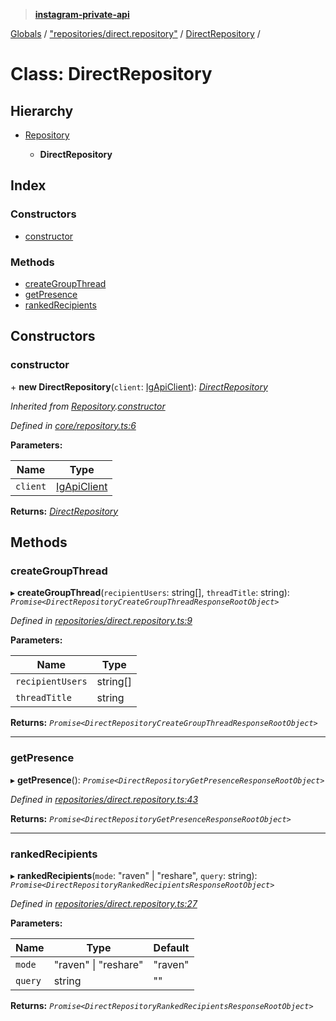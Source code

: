 > **[instagram-private-api](../README.md)**

[Globals](../README.md) / ["repositories/direct.repository"](../modules/_repositories_direct_repository_.md) / [DirectRepository](_repositories_direct_repository_.directrepository.md) /

# Class: DirectRepository

## Hierarchy

* [Repository](_core_repository_.repository.md)

  * **DirectRepository**

## Index

### Constructors

* [constructor](_repositories_direct_repository_.directrepository.md#constructor)

### Methods

* [createGroupThread](_repositories_direct_repository_.directrepository.md#creategroupthread)
* [getPresence](_repositories_direct_repository_.directrepository.md#getpresence)
* [rankedRecipients](_repositories_direct_repository_.directrepository.md#rankedrecipients)

## Constructors

###  constructor

\+ **new DirectRepository**(`client`: [IgApiClient](_core_client_.igapiclient.md)): *[DirectRepository](_repositories_direct_repository_.directrepository.md)*

*Inherited from [Repository](_core_repository_.repository.md).[constructor](_core_repository_.repository.md#constructor)*

*Defined in [core/repository.ts:6](https://github.com/dilame/instagram-private-api/blob/01eb399/src/core/repository.ts#L6)*

**Parameters:**

Name | Type |
------ | ------ |
`client` | [IgApiClient](_core_client_.igapiclient.md) |

**Returns:** *[DirectRepository](_repositories_direct_repository_.directrepository.md)*

## Methods

###  createGroupThread

▸ **createGroupThread**(`recipientUsers`: string[], `threadTitle`: string): *`Promise<DirectRepositoryCreateGroupThreadResponseRootObject>`*

*Defined in [repositories/direct.repository.ts:9](https://github.com/dilame/instagram-private-api/blob/01eb399/src/repositories/direct.repository.ts#L9)*

**Parameters:**

Name | Type |
------ | ------ |
`recipientUsers` | string[] |
`threadTitle` | string |

**Returns:** *`Promise<DirectRepositoryCreateGroupThreadResponseRootObject>`*

___

###  getPresence

▸ **getPresence**(): *`Promise<DirectRepositoryGetPresenceResponseRootObject>`*

*Defined in [repositories/direct.repository.ts:43](https://github.com/dilame/instagram-private-api/blob/01eb399/src/repositories/direct.repository.ts#L43)*

**Returns:** *`Promise<DirectRepositoryGetPresenceResponseRootObject>`*

___

###  rankedRecipients

▸ **rankedRecipients**(`mode`: "raven" | "reshare", `query`: string): *`Promise<DirectRepositoryRankedRecipientsResponseRootObject>`*

*Defined in [repositories/direct.repository.ts:27](https://github.com/dilame/instagram-private-api/blob/01eb399/src/repositories/direct.repository.ts#L27)*

**Parameters:**

Name | Type | Default |
------ | ------ | ------ |
`mode` | "raven" \| "reshare" | "raven" |
`query` | string | "" |

**Returns:** *`Promise<DirectRepositoryRankedRecipientsResponseRootObject>`*